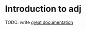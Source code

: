 # Introduction to adj

TODO: write [great documentation](http://jacobian.org/writing/what-to-write/)
